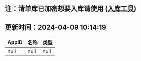 ## 注：清单库已加密想要入库请使用 ([入库工具](https://github.com/BlankTMing/ManifestAutoUpdate/releases))

## 更新时间：2024-04-09 10:14:19
| AppID | 名称 | 类型  |
| :-------------------- | :----------------------------- | :----------- |
| null | null| null |
